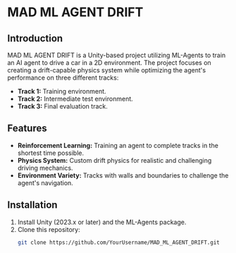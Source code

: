 # MAD ML AGENT DRIFT

## Introduction
MAD ML AGENT DRIFT is a Unity-based project utilizing ML-Agents to train an AI agent to drive a car in a 2D environment. The project focuses on creating a drift-capable physics system while optimizing the agent's performance on three different tracks:
- **Track 1:** Training environment.
- **Track 2:** Intermediate test environment.
- **Track 3:** Final evaluation track.

## Features
- **Reinforcement Learning:** Training an agent to complete tracks in the shortest time possible.
- **Physics System:** Custom drift physics for realistic and challenging driving mechanics.
- **Environment Variety:** Tracks with walls and boundaries to challenge the agent's navigation.

## Installation
1. Install Unity (2023.x or later) and the ML-Agents package.
2. Clone this repository:
   ```bash
   git clone https://github.com/YourUsername/MAD_ML_AGENT_DRIFT.git
